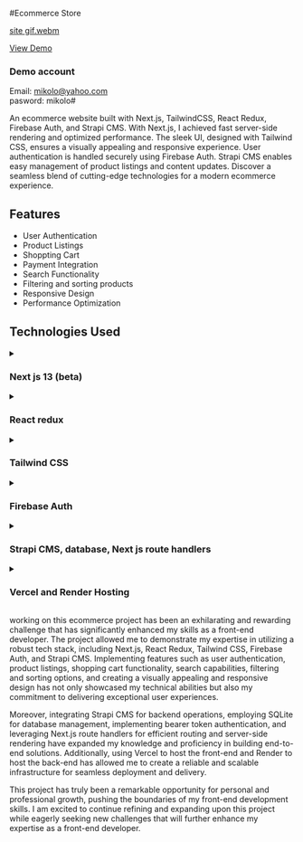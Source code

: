 #Ecommerce Store

[site gif.webm](https://github.com/Ofonna-N/bags-n-shoes--ecommerce-stroe-/assets/108894366/615ad529-ad4c-4a35-b92e-c25c2ee21181)

[View Demo](https://bags-n-shoes-ecommerce-store.vercel.app/)


### Demo account<br>
Email: mikolo@yahoo.com <br>
pasword: mikolo#

An ecommerce website built with Next.js, TailwindCSS, React Redux, Firebase Auth, and Strapi CMS. With Next.js, I achieved fast server-side rendering and optimized performance. The sleek UI, designed with Tailwind CSS, ensures a visually appealing and responsive experience. User authentication is handled securely using Firebase Auth. Strapi CMS enables easy management of product listings and content updates. Discover a seamless blend of cutting-edge technologies for a modern ecommerce experience.

## Features
- User Authentication
- Product Listings
- Shoppting Cart
- Payment Integration
- Search Functionality
- Filtering and sorting products
- Responsive Design
- Performance Optimization


## Technologies Used
<details>
  <summary> <h3> Next js 13 (beta)</h3> </summary>
  I utilized the cutting-edge features of Next.js 13's beta app, harnessing its powerful capabilities to enhance the ecommerce project.

  Routing was made effortless with the file-system based router built on top of Server Components. This allowed me to easily implement layouts, nested routing, loading states, error handling, and more, ensuring smooth and intuitive navigation throughout the site.

  To achieve optimal rendering performance, I leveraged the benefits of both client-side and server-side rendering with Client and Server Components. I took advantage of Next.js' Static and Dynamic Rendering options on the server, optimizing the streaming process for both the Edge and Node.js runtimes. This ensured efficient content delivery and enhanced the overall user experience.

  Simplified data fetching was made possible through the async/await support in React Components and the fetch()s API. This aligned perfectly with React and the Web Platform, allowing me to effortlessly retrieve data and seamlessly integrate it into the application.

  For styling, Next.js 13 provided excellent support for various styling methods, including CSS Modules, Tailwind CSS, and CSS-in-JS. This flexibility enabled me to choose the preferred styling approach for the project, ensuring consistent and visually appealing designs.

  To further enhance the performance and user experience, I implemented image, font, and script optimizations. These optimizations targeted Core Web Vitals, resulting in improved loading times and a smoother overall experience for users.

  Additionally, Next.js 13 offered improved support for TypeScript, featuring better type checking and more efficient compilation. I took advantage of the custom TypeScript Plugin and type checker, which streamlined the development process and enhanced the codebase's maintainability.
</details>

<details>
  <summary> <h3> React redux </h3> </summary>
  I utilized React Redux for efficient global state management throughout my ecommerce project. By leveraging React Redux, I ensured seamless communication and synchronization of states across various components in the application. One key area where React Redux played a crucial role was in managing the shopping cart functionality. With the help of Redux's centralized store, I could easily add, remove, and update items in the cart, ensuring a smooth and consistent user experience. Additionally, I utilized React Redux to handle the state of filters applied across different panels in the application. This allowed users to refine their product search by applying various filters such as price range, category, or brand, ensuring a personalized and tailored shopping experience. Furthermore, React Redux empowered me to manage the state of toggleable side menus, enabling users to conveniently navigate through different sections of the app. By effectively utilizing React Redux for global state management, I streamlined the user interface and ensured that data was consistently and accurately shared across relevant components.
</details>

<details>
  <summary> <h3> Tailwind CSS </h3> </summary>
  Tailwind CSS proved to be an invaluable tool in making my ecommerce site fully responsive. With its utility-first approach, Tailwind CSS made the process of creating a responsive design effortless and efficient. By leveraging its extensive set of pre-defined classes, I was able to apply responsive styles to different elements with ease. Whether it was adjusting the layout, font sizes, or spacing, Tailwind CSS provided me with the flexibility to create a visually appealing and user-friendly experience across various devices and screen sizes. The simplicity and scalability of Tailwind CSS significantly streamlined the responsive design process, allowing me to focus on delivering a seamless browsing experience for users on desktop, tablets, and mobile devices.
</details>

<details>
  <summary> <h3> Firebase Auth </h3> </summary>
  For user authentication, I leveraged the power of Firebase Auth in my ecommerce project, ensuring a seamless sign-up and login experience for users. By integrating Firebase Auth, I was able to provide a secure and efficient authentication process. Users can easily create new accounts, log in with their credentials, and enjoy a personalized shopping experience tailored to their preferences. Firebase Auth handles the authentication flow, including email verification and password reset functionality, allowing users to engage with the platform effortlessly. This seamless integration of Firebase Auth showcases my ability to implement robust authentication systems and prioritize user security in my front-end development projects.
</details>

<details>
  <summary> <h3> Strapi CMS, database, Next js route handlers </h3> </summary>
  I utilized Strapi CMS as the backend solution for my ecommerce project, enabling seamless CRUD (Create, Read, Update, Delete) operations. To ensure efficient data storage and retrieval, I integrated SQLite as the database for the project.

For secure API communication between the front end and the backend, I implemented a bearer token authentication mechanism. This approach provides an additional layer of security by requiring a valid token for accessing protected routes and performing authorized actions.

To handle the routing and server-side rendering (SSR) aspects of the application, I leveraged the powerful Next.js framework. Next.js route handlers allowed me to define custom API endpoints, which efficiently handled specific requests and seamlessly connected with the Strapi CMS backend.

By combining Strapi CMS, SQLite, bearer token authentication, and Next.js route handlers, I was able to create a robust and scalable backend infrastructure that supported smooth CRUD operations while ensuring data security and efficient API communication.

This comprehensive backend setup demonstrates my ability to integrate different technologies and frameworks, showcasing my skills in building end-to-end solutions that provide a seamless user experience while ensuring data integrity and security.
</details>

<details>
  <summary> <h3> Vercel and Render Hosting </h3> </summary>
 
I utilized Vercel to host the front-end portion of my ecommerce site, ensuring a reliable and scalable hosting solution. Vercel's platform allowed me to deploy and serve my Next.js application with ease, providing high-performance delivery and automatic scaling capabilities.

For the back-end part of the site, I chose Render as the hosting platform. Render offered a robust and flexible environment for deploying my Strapi CMS-powered backend. With Render, I could effortlessly manage the backend infrastructure, ensuring smooth operations, and efficient scaling as needed.

By leveraging Vercel and Render, I created a seamless integration between the front-end and back-end components of my ecommerce site. This combination of hosting platforms provided a reliable and scalable infrastructure, allowing me to deliver an optimal user experience while efficiently managing the deployment and hosting processes.p demonstrates my ability to integrate different technologies and frameworks, showcasing my skills in building end-to-end solutions that provide a seamless user experience while ensuring data integrity and security.
</details>

working on this ecommerce project has been an exhilarating and rewarding challenge that has significantly enhanced my skills as a front-end developer. The project allowed me to demonstrate my expertise in utilizing a robust tech stack, including Next.js, React Redux, Tailwind CSS, Firebase Auth, and Strapi CMS. Implementing features such as user authentication, product listings, shopping cart functionality, search capabilities, filtering and sorting options, and creating a visually appealing and responsive design has not only showcased my technical abilities but also my commitment to delivering exceptional user experiences.

Moreover, integrating Strapi CMS for backend operations, employing SQLite for database management, implementing bearer token authentication, and leveraging Next.js route handlers for efficient routing and server-side rendering have expanded my knowledge and proficiency in building end-to-end solutions. Additionally, using Vercel to host the front-end and Render to host the back-end has allowed me to create a reliable and scalable infrastructure for seamless deployment and delivery.

This project has truly been a remarkable opportunity for personal and professional growth, pushing the boundaries of my front-end development skills. I am excited to continue refining and expanding upon this project while eagerly seeking new challenges that will further enhance my expertise as a front-end developer.
